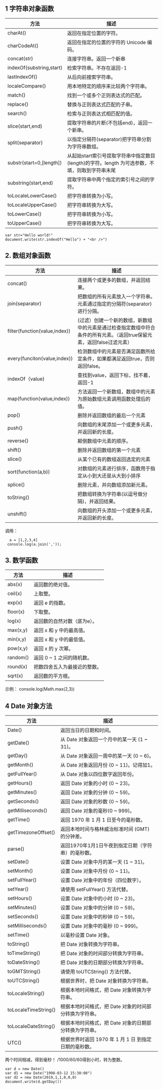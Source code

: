 ## 1 字符串对象函数

| 方法                     | 描述                                                         |
| ------------------------ | ------------------------------------------------------------ |
| charAt()                 | 返回在指定位置的字符。                                       |
| charCodeAt()             | 返回在指定的位置的字符的 Unicode 编码。                      |
| concat(str)              | 连接字符串。返回一个新串                                     |
| indexOf(substring,start) | 检索字符串。不存在返回-1                                     |
| lastIndexOf()            | 从后向前搜索字符串。                                         |
| localeCompare()          | 用本地特定的顺序来比较两个字符串。                           |
| match()                  | 找到一个或多个正则表达式的匹配。                             |
| replace()                | 替换与正则表达式匹配的子串。                                 |
| search()                 | 检索与正则表达式相匹配的值。                                 |
| slice(start,end)         | 提取字符串的片断(不包括end)，返回一个新串。                  |
| split(separator)         | 以指定分隔符(separator)把字符串分割为字符串数组。            |
| substr(start=0,[length]) | 从起始start索引号提取字符串中指定数目(length)的字符。length 为可选参数，不填，则取到字符串末尾 |
| substring(start,end)     | 提取字符串中两个指定的索引号之间的字符。                     |
| toLocaleLowerCase()      | 把字符串转换为小写。                                         |
| toLocaleUpperCase()      | 把字符串转换为大写。                                         |
| toLowerCase()            | 把字符串转换为小写。                                         |
| toUpperCase()            | 把字符串转换为大写。                                         |

~~~
var str="Hello world!"
document.write(str.indexOf("Hello") + "<br />")
~~~



## 2. 数组对象函数

| 方法                          | 描述                                                         |
| ----------------------------- | ------------------------------------------------------------ |
| concat()                      | 连接两个或更多的数组，并返回结果。                           |
| join(separator)               | 把数组的所有元素放入一个字符串。元素通过指定的分隔符(separator)进行分隔。 |
| filter(function(value,index)) | (过滤）创建一个新的数组，新数组中的元素是通过检查指定数组中符合条件的所有元素。（返回true保留元素，返回false过滤元素） |
| every(funciton(value,index))  | 检测数组中的元素是否满足函数所给定条件，如果都满足返回true，否则返回false。 |
| indexOf（value)               | 查找到value，返回下标，找不着，返回-1                        |
| map(function(value,index))    | 方法返回一个新数组，数组中的元素为原始数组元素调用函数处理后的值。 |
| pop()                         | 删除并返回数组的最后一个元素                                 |
| push()                        | 向数组的末尾添加一个或更多元素，并返回新的长度。             |
| reverse()                     | 颠倒数组中元素的顺序。                                       |
| shift()                       | 删除并返回数组的第一个元素                                   |
| slice()                       | 从某个已有的数组返回选定的元素                               |
| sort(function(a,b))           | 对数组的元素进行排序，函数用于指定从小到大还是从大到小排序   |
| splice()                      | 删除元素，并向数组添加新元素。                               |
| toString()                    | 把数组转换为字符串(以逗号做分隔)，并返回结果。               |
| unshift()                     | 向数组的开头添加一个或更多元素，并返回新的长度。             |

调用：

	  a = [1,2,3,4]
	 console.log(a.join(','));

## 3. 数学函数

| 方法     | 描述                         |
| -------- | ---------------------------- |
| abs(x)   | 返回数的绝对值。             |
| ceil(x)  | 上取整。                     |
| exp(x)   | 返回 e 的指数。              |
| floor(x) | 下取整。                     |
| log(x)   | 返回数的自然对数（底为e）。  |
| max(x,y) | 返回 x 和 y 中的最高值。     |
| min(x,y) | 返回 x 和 y 中的最低值。     |
| pow(x,y) | 返回 x 的 y 次幂。           |
| random() | 返回 0 ~ 1 之间的随机数。    |
| round(x) | 把数四舍五入为最接近的整数。 |
| sqrt(x)  | 返回数的平方根。             |

示例： console.log(Math.max(2,3))



## 4 Date 对象方法

| 方法                 | 描述                                                   |
| -------------------- | ------------------------------------------------------ |
| Date()               | 返回当日的日期和时间。                                 |
| getDate()            | 从 Date 对象返回一个月中的某一天 (1 ~ 31)。            |
| getDay()             | 从 Date 对象返回一周中的某一天 (0 ~ 6)。               |
| getMonth()           | 从 Date 对象返回月份 (0 ~ 11)。记得加1。               |
| getFullYear()        | 从 Date 对象以四位数字返回年份。                       |
| getHours()           | 返回 Date 对象的小时 (0 ~ 23)。                        |
| getMinutes()         | 返回 Date 对象的分钟 (0 ~ 59)。                        |
| getSeconds()         | 返回 Date 对象的秒数 (0 ~ 59)。                        |
| getMilliseconds()    | 返回 Date 对象的毫秒(0 ~ 999)。                        |
| getTime()            | 返回 1970 年 1 月 1 日至今的毫秒数。                   |
| getTimezoneOffset()  | 返回本地时间与格林威治标准时间 (GMT) 的分钟差。        |
| parse()              | 返回1970年1月1日午夜到指定日期（字符串）的毫秒数。     |
| setDate()            | 设置 Date 对象中月的某一天 (1 ~ 31)。                  |
| setMonth()           | 设置 Date 对象中月份 (0 ~ 11)。                        |
| setFullYear()        | 设置 Date 对象中的年份（四位数字）。                   |
| setYear()            | 请使用 setFullYear() 方法代替。                        |
| setHours()           | 设置 Date 对象中的小时 (0 ~ 23)。                      |
| setMinutes()         | 设置 Date 对象中的分钟 (0 ~ 59)。                      |
| setSeconds()         | 设置 Date 对象中的秒钟 (0 ~ 59)。                      |
| setMilliseconds()    | 设置 Date 对象中的毫秒 (0 ~ 999)。                     |
| setTime()            | 以毫秒设置 Date 对象。                                 |
| toString()           | 把 Date 对象转换为字符串。                             |
| toTimeString()       | 把 Date 对象的时间部分转换为字符串。                   |
| toDateString()       | 把 Date 对象的日期部分转换为字符串。                   |
| toGMTString()        | 请使用 toUTCString() 方法代替。                        |
| toUTCString()        | 根据世界时，把 Date 对象转换为字符串。                 |
| toLocaleString()     | 根据本地时间格式，把 Date 对象转换为字符串。           |
| toLocaleTimeString() | 根据本地时间格式，把 Date 对象的时间部分转换为字符串。 |
| toLocaleDateString() | 根据本地时间格式，把 Date 对象的日期部分转换为字符串。 |
| UTC()                | 根据世界时返回 1970 年 1 月 1 日 到指定日期的毫秒数。  |

两个时间相减，得到毫秒！ /1000/60/60得到小时，转为整数。

~~~
var d = new Date()
var d1 = new Date("1998-03-12 15:30:00")
var d2 = new Date(2019,1,1,0,0,0)
document.write(d.getDay())
~~~

